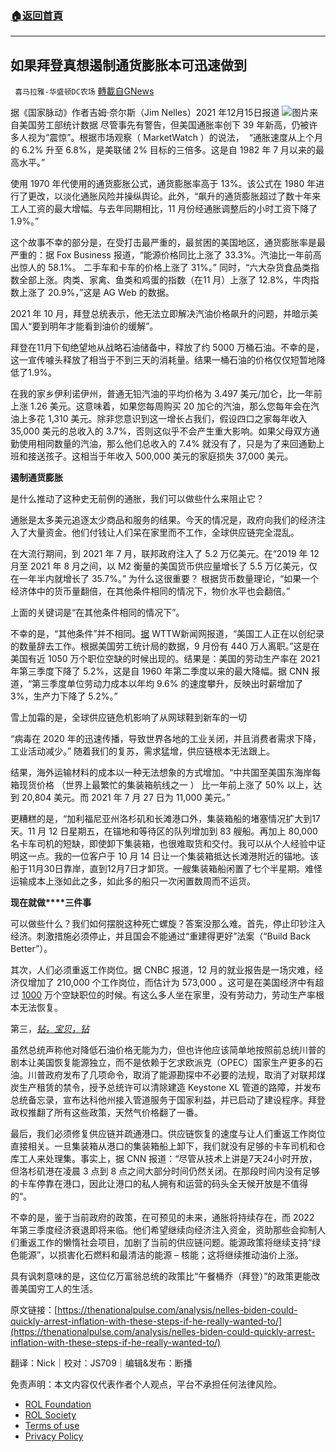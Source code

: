 ###  [:house:返回首頁](https://github.com/ourhimalayas/txt)
---


## 如果拜登真想遏制通货膨胀本可迅速做到
` 喜马拉雅-华盛顿DC农场` [轉載自GNews](https://gnews.org/zh-hans/1766659/)

据《国家脉动》作者吉姆·奈尔斯（Jim Nelles）2021 年12月15日报道
![](https://assets.gnews.org/wp-content/uploads/2021/12/image002-15.jpg)图片来自美国劳工部统计数据
尽管事先有警告，但美国通胀率创下 39 年新高，仍被许多人视为“震惊”。根据市场观察（ MarketWatch ）的说法，  “通胀速度从上个月的 6.2% 升至 6.8%，是美联储 2% 目标的三倍多。这是自 1982 年 7 月以来的最高水平。”

使用 1970 年代使用的通货膨胀公式，通货膨胀率高于 13%。该公式在 1980 年进行了更改，以淡化通胀风险并操纵舆论。此外，“飙升的通货膨胀超过了数十年来工人工资的最大增幅。与去年同期相比，11 月份经通胀调整后的小时工资下降了 1.9%。”

这个故事不幸的部分是，在受打击最严重的，最贫困的美国地区，通货膨胀率是最严重的：据 Fox Business 报道，“能源价格同比上涨了 33.3%。汽油比一年前高出惊人的 58.1%。 二手车和卡车的价格上涨了 31%。” 同时，“六大杂货食品类指数全部上涨。肉类、家禽、鱼类和鸡蛋的指数（在11 月）上涨了 12.8%，牛肉指数上涨了 20.9%，”这是 AG Web 的数据。

2021 年 10 月，拜登总统表示，他无法立即解决汽油价格飙升的问题，并暗示美国人“要到明年才能看到油价的缓解”。

拜登在11月下旬绝望地从战略石油储备中，释放了约 5000 万桶石油。不幸的是，这一宣传噱头释放了相当于不到三天的消耗量。结果一桶石油的价格仅仅短暂地降低了1.9%。

在我的家乡伊利诺伊州，普通无铅汽油的平均价格为 3.497 美元/加仑，比一年前上涨 1.26 美元。这意味着，如果您每周购买 20 加仑的汽油，那么您每年会在汽油上多花 1,310 美元。除非您意识到这一增长占我们，假设四口之家每年收入 35,000 美元的总收入的 3.7%，否则这似乎不会产生重大影响。如果父母双方通勤使用相同数量的汽油，那么他们总收入的 7.4% 就没有了，只是为了来回通勤上班和接送孩子。这相当于年收入 500,000 美元的家庭损失 37,000 美元。

**遏制通货膨胀**

是什么推动了这种史无前例的通胀，我们可以做些什么来阻止它？

通胀是太多美元追逐太少商品和服务的结果。今天的情况是，政府向我们的经济注入了大量资金。他们付钱让人们呆在家里而不工作，全球供应链完全混乱。

在大流行期间，到 2021 年 7 月，联邦政府注入了 5.2 万亿美元。在“2019 年 12 月至 2021 年 8 月之间，以 M2 衡量的美国货币供应量增长了 5.5 万亿美元，仅在一年半内就增长了 35.7%。” 为什么这很重要？ 根据货币数量理论，“如果一个经济体中的货币量翻倍，在其他条件相同的情况下，物价水平也会翻倍。”

上面的关键词是“在其他条件相同的情况下”。

不幸的是，“其他条件”并不相同。[据](https://news.wttw.com/2021/11/15/behind-great-resignation-americans-quitting-their-jobs-record-numbers) WTTW新闻网报道，“美国工人正在以创纪录的数量辞去工作。根据美国劳工统计局的数据，9 月份有 440 万人离职。”这是在美国有近 1050 万个职位空缺的时候出现的。结果是：美国的劳动生产率在 2021 年第三季度下降了 5.2%，这是自 1960 年第二季度以来的最大降幅。据 CNN 报道，“第三季度单位劳动力成本以年均 9.6% 的速度攀升，反映出时薪增加了 3%，生产力下降了 5.2%。”

雪上加霜的是，全球供应链危机影响了从网球鞋到新车的一切

“病毒在 2020 年的迅速传播，导致世界各地的工业关闭，并且消费者需求下降，工业活动减少。” 随着我们的复苏，需求猛增，供应链根本无法跟上。

结果，海外运输材料的成本以一种无法想象的方式增加。“中共国至美国东海岸每箱现货价格 （世界上最繁忙的集装箱航线之一 ） 比一年前上涨了 50% 以上，达到 20,804 美元。而 2021 年 7 月 27 日为 11,000 美元。”

更糟糕的是，“加利福尼亚州洛杉矶和长滩港口外，集装箱船的堵塞情况扩大到17 天。11 月 12 日星期五，在锚地和等待区的队列增加到 83 艘船。再加上 80,000 名卡车司机的短缺，即使卸下集装箱，也很难取货和交付。我可以从个人经验中证明这一点。我的一位客户于 10 月 14 日让一个集装箱抵达长滩港附近的锚地。该船于11月30日靠岸，直到12月7日才卸货。一艘集装箱船闲置了七个半星期。难怪运输成本上涨如此之多，如此多的船只一次闲置数周而不运货。

**现在就做****三件事**

可以做些什么？我们如何摆脱这种死亡螺旋？答案没那么难。首先，停止印钞注入经济。刺激措施必须停止，并且国会不能通过“重建得更好”法案（“Build Back Better”）。

其次，人们必须重返工作岗位。据 CNBC 报道，12 月的就业报告是一场灾难，经济仅增加了 210,000 个工作岗位，而估计为 573,000 。这可是在美国经济中有超过 [1000](https://tradingeconomics.com/united-states/job-offers) 万个空缺职位的时候。有这么多人坐在家里，没有劳动力，劳动生产率根本无法恢复。

第三，*[钻，宝贝，钻](https://en.wikipedia.org/wiki/Drill,_baby,_drill)*

虽然总统声称他对降低石油价格无能为力，但也许他应该简单地按照前总统川普的剧本让美国恢复能源独立，而不是依赖于乞求欧派克（OPEC）国家生产更多的石油。川普政府发布了几项命令，取消了能源勘探中不必要的法规，取消了对联邦煤炭生产租赁的禁令，授予总统许可以清除建造 Keystone XL 管道的路障，并发布总统备忘录，宣布达科他州接入管道服务于国家利益，并已启动了建设程序。拜登政权推翻了所有这些政策，天然气价格翻了一番。

最后，我们必须修复供应链并疏通港口。供应链恢复的速度与让人们重返工作岗位直接相关。一旦集装箱从港口的集装箱船上卸下，我们就没有足够的卡车司机和仓库工人来处理集。事实上，据 CNN 报道：“尽管从技术上讲是7天24小时开放，但洛杉矶港在凌晨 3 点到 8 点之间大部分时间仍然关闭。在那段时间内没有足够的卡车停靠在港口，因此让港口的私人拥有和运营的码头全天候开放是不值得的“。

不幸的是，鉴于当前政府的政策，在可预见的未来，通胀将持续存在，而 2022 年第三季度经济衰退即将来临。他们希望继续向经济注入资金，资助那些会抑制人们重返工作的懒惰社会项目，加剧了当前的供应链问题。能源政策将继续支持“绿色能源”，以损害化石燃料和最清洁的能源 – 核能；这将继续推动油价上涨。

具有讽刺意味的是，这位亿万富翁总统的政策比“午餐桶乔（拜登）”的政策更能改善美国穷工人的生活。

原文链接：[https://thenationalpulse.com/analysis/nelles-biden-could-quickly-arrest-inflation-with-these-steps-if-he-really-wanted-to/](https://thenationalpulse.com/analysis/nelles-biden-could-quickly-arrest-inflation-with-these-steps-if-he-really-wanted-to/)

翻译：Nick｜校对：JS709｜编辑&发布：断播

 

免责声明：本文内容仅代表作者个人观点，平台不承担任何法律风险。

- [ROL Foundation](https://rolfoundation.org/)
- [ROL Society](https://rolsociety.org/)
- [Terms of use](https://gnews.org/terms-of-use-3/)
- [Privacy Policy](https://gnews.org/privacy-policy/)
